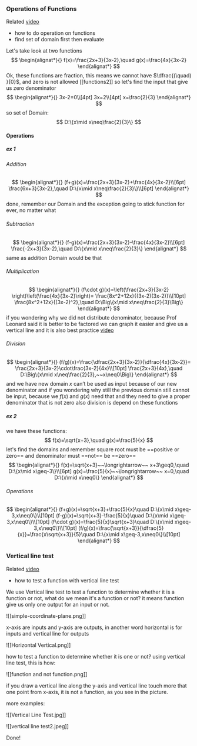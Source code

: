 ### Operations of Functions
Related [video](https://www.youtube.com/watch?v=7N_-G4usp6Q&list=PLDesaqWTN6ESsmwELdrzhcGiRhk5DjwLP&index=5&pp=iAQB)
- how to do operation on functions
- find set of domain first then evaluate

Let's take look at two functions
$$
\begin{alignat*}{}
f(x)=\frac{2x+3}{3x-2},\quad g(x)=\frac{4x}{3x-2}
\end{alignat*}
$$
Ok, these functions are fraction, this means we cannot have $\dfrac{(\quad) }{0}$, and zero is not allowed [[functions2]] 
so let's find the input that give us zero denominator 
$$
\begin{alignat*}{}
3x-2=0\\[4pt]
3x=2\\[4pt]
x=\frac{2}{3}
\end{alignat*}
$$
so set of Domain:
$$
D:\{x\mid x\neq\frac{2}{3}\}
$$
#### Operations
##### ex 1
###### Addition 
$$
\begin{alignat*}{}
(f+g)(x)=\frac{2x+3}{3x-2}+\frac{4x}{3x-2}\\[6pt]
\frac{6x+3}{3x-2},\quad D:\{x\mid x\neq\frac{2}{3}\}\\[6pt]
\end{alignat*}
$$
done, remember our Domain and the exception going to stick function for ever, no matter what

###### Subtraction
$$
\begin{alignat*}{}
(f-g)(x)=\frac{2x+3}{3x-2}-\frac{4x}{3x-2}\\[6pt]
\frac{-2x+3}{3x-2},\quad D:\{x\mid x\neq\frac{2}{3}\}
\end{alignat*}
$$
same as addition Domain would be that

###### Multiplication 
$$
\begin{alignat*}{}
(f\cdot g)(x)=\left(\frac{2x+3}{3x-2} \right)\left(\frac{4x}{3x-2}\right)=
\frac{8x^2+12x}{(3x-2)(3x-2)}\\[10pt]
\frac{8x^2+12x}{(3x-2)^2},\quad D:\Big\{x\mid x\neq\frac{2}{3}\Big\}
\end{alignat*}
$$
if you wondering why we did not distribute denominator, because Prof Leonard said it is better to be factored we can graph it easier and give us a vertical line and it is also best practice [video](https://youtu.be/7N_-G4usp6Q?list=PLDesaqWTN6ESsmwELdrzhcGiRhk5DjwLP&t=482)
###### Division
$$
\begin{alignat*}{}
(f/g)(x)=\frac{\dfrac{2x+3}{3x-2}}{\dfrac{4x}{3x-2}}=
\frac{2x+3}{3x-2}\cdot\frac{3x-2}{4x}\\[10pt]
\frac{2x+3}{4x},\quad D:\Big\{x\mid x\neq\frac{2}{3},~~x\neq0\Big\}
\end{alignat*}
$$
and  we have new domain $x$ can’t be used as input because of our new denominator and if you wondering why still the previous domain still cannot be input, because we $f(x)$ and $g(x)$ need that and they need to give a proper denominator that is not zero also division is depend on these functions
##### ex 2
we have these functions:
$$
f(x)=\sqrt{x+3},\quad g(x)=\frac{5}{x}
$$
let's find the domains and remember square root must be ==positive or zero== and denominator must ==not== be ==zero==
$$
\begin{alignat*}{}
f(x)=\sqrt{x+3}~~\longrightarrow~~ x+3\geq0,\quad D:\{x\mid x\geq-3\}\\[6pt]
g(x)=\frac{5}{x}~~\longrightarrow~~ x=0,\quad D:\{x\mid x\neq0\}
\end{alignat*}
$$
###### Operations 
$$
\begin{alignat*}{}
(f+g)(x)=\sqrt{x+3}+\frac{5}{x}\quad D:\{x\mid x\geq-3,x\neq0\}\\[10pt]
(f-g)(x)=\sqrt{x+3}-\frac{5}{x}\quad D:\{x\mid x\geq-3,x\neq0\}\\[10pt]
(f\cdot g)(x)=\frac{5}{x}\sqrt{x+3}\quad D:\{x\mid x\geq-3,x\neq0\}\\[10pt]
(f/g)(x)=\frac{\sqrt{x+3}}{\dfrac{5}{x}}=\frac{x\sqrt{x+3}}{5}\quad D:\{x\mid x\geq-3,x\neq0\}\\[10pt]
\end{alignat*}
$$
### Vertical line test
Related [video](https://www.youtube.com/watch?v=7j6kh8Z2H90&list=PLDesaqWTN6ESsmwELdrzhcGiRhk5DjwLP&index=6&pp=iAQB)
- how to test a function with vertical line test

We use Vertical line test to test a function to determine whether it is a function or not, what do we mean it's a function or not? it means function give us only one output for an input or not.

![[simple-coordinate-plane.png]]

x-axis are inputs and y-axis are outputs, in another word horizontal is for inputs and vertical line for outputs 

![[Horizontal Vertical.png]]

how to test a function to determine whether it is one or not?
using vertical line test, this is how:

![[function and not function.png]]

if you draw a vertical line along the y-axis and vertical line touch more that one point from x-axis, it is not a function, as you see in the picture.

more examples:

![[Vertical Line Test.jpg]]

![[vertical line test2.jpeg]]

Done!